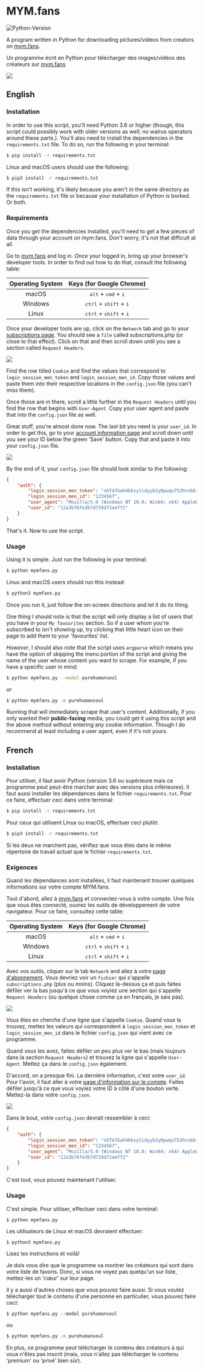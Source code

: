 # MYM.fans
![Python-Version](https://img.shields.io/badge/python-3.6%20%7C%203.7%20%7C%203.8%20%7C%203.9-blue)

A program written in Python for downloading pictures/videos from creators on [mym.fans](https://mym.fans/).

Un programme écrit en Python pour télécharger des images/vidéos des créateurs sur [mym.fans](https://mym.fans/)

<img src="https://raw.githubusercontent.com/Amenly/MYM.fans/main/media/example.gif">

## English

### Installation
In order to use this script, you'll need Python 3.6 or higher (though, this script could possibly work with older versions as well; no walrus operators around these parts.). You'll also need to install the dependencies in the `requirements.txt` file. To do so, run the following in your terminal:

```sh
$ pip install -r requirements.txt
```

Linux and macOS users should use the following:

```sh
$ pip3 install -r requirements.txt
```

If this isn't working, it's likely because you aren't in the same directory as the `requirements.txt` file or because your installation of Python is borked. Or both.

### Requirements
Once you get the dependencies installed, you'll need to get a few pieces of data through your account on mym.fans. Don't worry, it's not that difficult at all.

Go to [mym.fans](https://mym.fans/) and log in. Once your logged in, bring up your browser's developer tools. In order to find out how to do that, consult the following table:

| Operating System | Keys (for Google Chrome) |
| :----------------: | :----: |
| macOS | <kbd>alt</kbd> + <kbd>cmd</kbd> + <kbd>i</kbd> |
| Windows | <kbd>ctrl</kbd> + <kbd>shift</kbd> + <kbd>i</kbd> |
| Linux | <kbd>ctrl</kbd> + <kbd>shift</kbd> + <kbd>i</kbd> |

Once your developer tools are up, click on the `Network` tab and go to your [subscriptions page](https://mym.fans/subscriptions.php). You should see a `file` called subscriptions.php (or close to that effect). Click on that and then scroll down until you see a section called `Request Headers`.

<img src="https://raw.githubusercontent.com/Amenly/MYM.fans/main/media/cookies.png">

Find the row titled `Cookie` and find the values that correspond to `login_session_men_token` and `login_session_men_id`. Copy those values and paste them into their respective locations in the `config.json` file (you can't miss them).

Once those are in there, scroll a little further in the `Request Headers` until you find the row that begins with `User-Agent`. Copy your user agent and paste that into the `config.json` file as well.

Great stuff, you're almost done now. The last bit you need is your `user_id`. In order to get this, go to your [account information page](https://mym.fans/parameters.php?affichage=informations) and scroll down until you see your ID below the green 'Save' button. Copy that and paste it into your `config.json` file.

<img src="https://raw.githubusercontent.com/Amenly/MYM.fans/main/media/user_id.png">

By the end of it, your `config.json` file should look similar to the following:

```json
{   
    "auth": {
        "login_session_men_token": "shT47Gah4bksy1idyyb2y8pwqu752hns6bisa7i",
        "login_session_men_id": "1234567",
        "user_agent": "Mozilla/5.0 (Windows NT 10.0; Win64; x64) AppleWebKit/537.36 (KHTML, like Gecko) Chrome/88.0.4324.104 Safari/537.36",
        "user_id": "12a3b76fe3b7d719d71aeff2"
    }
}
```

That's it. Now to use the script.

### Usage
Using it is simple. Just run the following in your terminal:

```sh
$ python mymfans.py
```

Linux and macOS users should run this instead:

```sh
$ python3 mymfans.py
```

Once you run it, just follow the on-screen directions and let it do its thing.

One thing I should note is that the script will only display a list of users that you have in your `My favourites` section. So if a user whom you're subscribed to isn't showing up, try clicking that little heart icon on their page to add them to your 'favourites' list.

*However*, I should also note that the script uses `argparse` which means you have the option of skipping the menu portion of the script and giving the name of the user whose content you want to scrape. For example, if you have a specific user in mind:

```sh
$ python mymfans.py --model purehumansoul
```

*or*

```sh
$ python mymfans.py -m purehumansoul
```

Running that will immediately scrape that user's content. Additionally, if you only wanted their **public-facing** media, you could get it using this script and the above method without entering any cookie information. Though I do recommend at least including a user agent, even if it's not yours.

## French

### Installation

Pour utiliser, il faut avoir Python (version 3.6 ou supérieure mais ce programme peut peut-être marcher avec des versions plus inférieures). Il faut aussi installer les dépendances dans le fichier `requirements.txt`. Pour ce faire, effectuer ceci dans votre terminal:

```sh
$ pip install -r requirements.txt
```

Pour ceux qui utilisent Linux ou macOS, effectuer ceci plutôt:

```sh
$ pip3 install -r requirements.txt
```

Si les deux ne marchent pas, vérifiez que vous êtes dans le même répertoire de travail actuel que le fichier `requirements.txt`.

### Exigences

Quand les dépendances sont installées, il faut maintenant trouver quelques informations sur votre compte MYM.fans.

Tout d'abord, allez à [mym.fans](https://mym.fans/) et connectez-vous à votre compte. Une fois que vous êtes connecté, ouvrez les outils de développement de votre navigateur. Pour ce faire, consultez cette table:

| Operating System | Keys (for Google Chrome) |
| :----------------: | :----: |
| macOS | <kbd>alt</kbd> + <kbd>cmd</kbd> + <kbd>i</kbd> |
| Windows | <kbd>ctrl</kbd> + <kbd>shift</kbd> + <kbd>i</kbd> |
| Linux | <kbd>ctrl</kbd> + <kbd>shift</kbd> + <kbd>i</kbd> |

Avec vos outils, cliquer sur le tab `Network` and allez à votre [page d'abonnement](https://mym.fans/subscriptions.php). Vous devriez voir un `fichier` qui s'appelle `subscriptions.php` (plus ou moins). Cliquez là-dessus ça et puis faites défiler ver la bas jusqu'à ce que vous voyiez une section qui s'appelle `Request Headers` (ou quelque chose comme ça en français, je sais pas).

<img src="https://raw.githubusercontent.com/Amenly/MYM.fans/main/media/cookies.png">

Vous êtes en cherche d'une ligne que s'appelle `Cookie`. Quand vous la trouvez, mettez les valeurs qui correspondent à `login_session_men_token` et `login_session_men_id` dans le fichier `config.json` qui vient avec ce programme.

Quand vous les avez, faites défiler un peu plus ver le bas (mais toujours dans la section `Request Headers`) et trouvez la ligne qui s'appelle `User-Agent`. Mettez ça dans le `config.json` également.

D'accord, on a presque fini. La dernière information, c'est votre `user_id`. Pour l'avoir, il faut aller à votre [page d'information sur le compte](https://mym.fans/parameters.php?affichage=informations). Faites défiler jusqu'à ce que vous voyiez votre ID à côté d'une bouton verte. Mettez-la dans votre `config.json`.

<img src="https://raw.githubusercontent.com/Amenly/MYM.fans/main/media/user_id.png">

Dans le bout, votre `config.json` devrait ressembler à ceci:

```json
{   
    "auth": {
        "login_session_men_token": "shT47Gah4bksy1idyyb2y8pwqu752hns6bisa7i",
        "login_session_men_id": "1234567",
        "user_agent": "Mozilla/5.0 (Windows NT 10.0; Win64; x64) AppleWebKit/537.36 (KHTML, like Gecko) Chrome/88.0.4324.104 Safari/537.36",
        "user_id": "12a3b76fe3b7d719d71aeff2"
    }
}
```

C'est tout, vous pouvez maintenant l'utiliser.

### Usage

C'est simple. Pour utiliser, effectuer ceci dans votre terminal:

```sh
$ python mymfans.py
```

Les utilisateurs de Linux et macOS devraient effectuer:

```
$ python3 mymfans.py
```

Lisez les instructions et voilà!

Je dois vous dire que le programme va montrer les créateurs qui sont dans votre liste de favoris. Donc, si vous ne voyez pas quelqu'un sur liste, mettez-les un 'cœur' sur leur page.

Il y a aussi d'autres choses que vous pouvez faire aussi. Si vous voulez télécharger tout le contenu d'une personne en particulier, vous pouvez faire ceci:

```
$ python mymfans.py --model purehumansoul
```

*ou*

```sh
$ python mymfans.py -m purehumansoul
```

En plus, ce programme peut télécharger le contenu des créateurs à qui vous n'êtes pas inscrit (mais, vous n'allez pas télécharger le contenu 'premium' ou 'privé' bien sûr).
